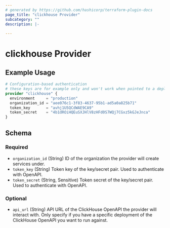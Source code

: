 ```yaml
---
# generated by https://github.com/hashicorp/terraform-plugin-docs
page_title: "clickhouse Provider"
subcategory: ""
description: |-
  
---
```


# clickhouse Provider



## Example Usage

```terraform
# Configuration-based authentication
# these keys are for example only and won't work when pointed to a deployed ClickHouse OpenAPI server
provider "clickhouse" {
  environment     = "production"
  organization_id = "aee076c1-3f83-4637-95b1-ad5a0a825b71"
  token_key       = "avhj1U5QCdWAE9CA9"
  token_secret    = "4b1dROiHQEuSXJHlV8zHFd0S7WQj7CGxz5kGJeJnca"
}
```

<!-- schema generated by tfplugindocs -->
## Schema

### Required

- `organization_id` (String) ID of the organization the provider will create services under.
- `token_key` (String) Token key of the key/secret pair. Used to authenticate with OpenAPI.
- `token_secret` (String, Sensitive) Token secret of the key/secret pair. Used to authenticate with OpenAPI.

### Optional

- `api_url` (String) API URL of the ClickHouse OpenAPI the provider will interact with. Only specify if you have a specific deployment of the ClickHouse OpenAPI you want to run against.
